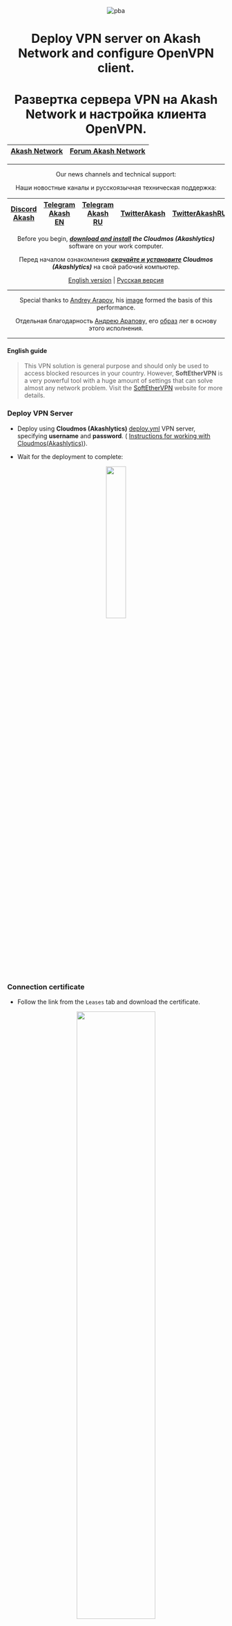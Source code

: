 <div align="center">
  
![pba](https://user-images.githubusercontent.com/23629420/163564929-166f6a01-a6e2-4412-a4e9-40e54c821f05.png)

# Deploy VPN server on Akash Network and configure OpenVPN client.

# Развертка сервера VPN на Akash Network и настройка клиента OpenVPN.

  </div>
  
<div align="center">

| [Akash Network](https://akash.network/) | [Forum Akash Network](https://forum.akash.network/) | 
|:--:|:--:|
___

Our news channels and technical support:

Наши новостные каналы и русскоязычная техническая поддержка:

| [Discord Akash](https://discord.gg/WR56y8Wt) | [Telegram Akash EN](https://t.me/AkashNW) | [Telegram Akash RU](https://t.me/akash_ru) | [TwitterAkash](https://twitter.com/akashnet_) | [TwitterAkashRU](https://twitter.com/akash_ru) |
|:--:|:--:|:--:|:--:|:--:|

Before you begin, ***[download and install](https://akashlytics.com/deploy) the Cloudmos (Akashlytics)*** software on your work computer.

Перед началом ознакомления ***[скачайте и установите](https://akashlytics.com/deploy) Cloudmos (Akashlytics)*** на свой рабочий компьютер.
  
</div>

</div>
<div align="center">
  
[English version](https://github.com/Dimokus88/VPNAkash/blob/main/README.md#english-guide) | [Русская версия](https://github.com/Dimokus88/VPNAkash/blob/main/README.md#%D0%B8%D0%BD%D1%81%D1%82%D1%80%D1%83%D0%BA%D1%86%D0%B8%D1%8F-%D0%BD%D0%B0-%D1%80%D1%83%D1%81%D1%81%D0%BA%D0%BE%D0%BC)
  
___

Special thanks to [Andrey Arapov](https://twitter.com/andy31259), his [image](https://github.com/ovrclk/awesome-akash/blob/master/softether-vpn/) formed the basis of this performance.

Отдельная благодарность [Андрею Арапову,](https://twitter.com/andy31259) его [образ](https://github.com/ovrclk/awesome-akash/blob/master/softether-vpn/) лег в основу этого исполнения.

___
  
</div>

#### English guide

> This VPN solution is general purpose and should only be used to access blocked resources in your country. However, **SoftEtherVPN** is a very powerful tool with a huge amount of settings that can solve almost any network problem. Visit the [SoftEtherVPN](https://www.softether.org/) website for more details.

### Deploy VPN Server

* Deploy using **Cloudmos (Akashlytics)** [deploy.yml](https://github.com/Dimokus88/VPNAkash/blob/main/deploy.yml) VPN server, specifying **username** and **password**. ( [Instructions for working with Cloudmos(Akashlytics)](https://github.com/Dimokus88/guides/blob/main/Akashlytics/EN-guide.md)).

* Wait for the deployment to complete:

<p align="center"><img src="https://user-images.githubusercontent.com/23629420/185329065-31fc2117-dbf0-457b-91b1-86e4265da6fd.png" width=30% </p>

### Connection certificate

* Follow the link from the `Leases` tab and download the certificate.

<p align="center"><img src="https://user-images.githubusercontent.com/23629420/185329937-bcf45a6f-5f95-4b73-8d87-d0d425fb8412.png" width=60% </p>

* Open the certificate in a text editor and edit the `remote` line to include the **Uri(s)** deployment reference and the **forwarded** `443` port.

<p align="center"><img src="https://user-images.githubusercontent.com/23629420/185332571-f3a67596-d09e-4c30-adcf-1b966ebaa728.png" width=60% </p>

* Save changes.

The certificate is ready to use, you can share it with family and friends. **There are no restrictions on simultaneous account use**.

### Setting up the OpenVPN client

To connect to VPN, I recommend using the **Open VPN** client, install the application for your OS ( [Windows](https://openvpn.net/client-connect-vpn-for-windows/), [Linux](https://openvpn.net/cloud-docs/openvpn-3-client-for-linux/), [MacOS](https://openvpn.net/client-connect-vpn-for-mac-os/), [Android ](https://play.google.com/store/apps/details?id=de.blinkt.openvpn&hl=ru&gl=US))

* On the `FILE` tab, import your certificate `VPN_on_Akash_Network.ovpn`

<p align="center"><img src="https://user-images.githubusercontent.com/23629420/185334726-01b043f9-9c73-4150-a1af-0ebc5bb0f6b1.png" width=30% </p>

* Set the **VPN name** as well as the **username** and **userpassword** you specified in `deploy.yml` earlier.

<p align="center"><img src="https://user-images.githubusercontent.com/23629420/185335333-707602b2-134a-46d4-96ed-ea3699570b41.png" width=60% </p>

* Check `Don't show again for this profile` and press `CONTINUE`

<p align="center"><img src="https://user-images.githubusercontent.com/23629420/185335693-050ea189-7571-4d2f-bcc2-ecf028e3f22c.png" width=30% </p>

**Connection successfully established!**

<p align="center"><img src="https://user-images.githubusercontent.com/23629420/185335861-013b392a-4eb9-44c5-a459-33186b406233.png" width=30% </p>

<div align="center">
    
[Video tutorial](https://www.youtube.com/watch?v=S0m-ed803FQ):

[![Alt text for your video](https://img.youtube.com/vi/S0m-ed803FQ/0.jpg)](https://www.youtube.com/watch?v=S0m-ed803FQ)

</div>

## Thank you for choosing Akash Network!

#### Инструкция на русском

> Данное решение VPN подходит под задачи широкого круга лиц и должно использоваться лишь для обеспечения доступа к заблокированным ресурсам в вашей стране. Тем не менее, **SoftEtherVPN** очень мощный инструмент с огромным количеством настроек, способный решить практически любую сетевую задачу. Посетите сайт [SoftEtherVPN](https://www.softether.org/)  для более детальной информации.

### Разворачиваем VPN Сервер

* Разверните с помощью **Cloudmos (Akashlytics)** [deploy.yml](https://github.com/Dimokus88/VPNAkash/blob/main/deploy.yml) сервера VPN , указав **имя пользователя** и **пароль**. ( [Инструкция по работе с Cloudmos(Akashlytics)](https://github.com/Dimokus88/guides/blob/main/Akashlytics/RU-guide.md)).

* Дождитесь завершения развертывания:

<p align="center"><img src="https://user-images.githubusercontent.com/23629420/185329065-31fc2117-dbf0-457b-91b1-86e4265da6fd.png" width=30% </p>


### Сертификат подключения

* Перейдите по ссылке из вкладки `Leases` и скачайте сертификат.

<p align="center"><img src="https://user-images.githubusercontent.com/23629420/185329937-bcf45a6f-5f95-4b73-8d87-d0d425fb8412.png" width=60% </p>

* Откройте сертификат в текстовом редакторе и внесите изменения в строке `remote`, указав **Uri(s)** ссылку на развертывание и **переадресованный** `443` порт.

<p align="center"><img src="https://user-images.githubusercontent.com/23629420/185332571-f3a67596-d09e-4c30-adcf-1b966ebaa728.png" width=60% </p>

* Сохраните изменения.

Сертификат готов для использования, можете поделиться им с семьей и друзьями. **Ограничений на одновременное использование учетной записью нет**.

### Настройка клиента OpenVPN

Для подключению к VPN рекомендую использовать склиент **Open VPN** , установите приложение для вашей ОС ( [Windows](https://openvpn.net/client-connect-vpn-for-windows/), [Linux](https://openvpn.net/cloud-docs/openvpn-3-client-for-linux/), [MacOS](https://openvpn.net/client-connect-vpn-for-mac-os/), [Android](https://play.google.com/store/apps/details?id=de.blinkt.openvpn&hl=ru&gl=US))

* На вкладке `FILE` импортируйте ваш сертификат `VPN_on_Akash_Network.ovpn`

<p align="center"><img src="https://user-images.githubusercontent.com/23629420/185334726-01b043f9-9c73-4150-a1af-0ebc5bb0f6b1.png" width=30% </p>

* Задайте **имя VPN**, а также укажите **имя пользователя** и **пароль пользователя**, которые вы указали в `deploy.yml` ранее.

<p align="center"><img src="https://user-images.githubusercontent.com/23629420/185335333-707602b2-134a-46d4-96ed-ea3699570b41.png" width=60% </p>

* Установите пункт `Don't show again for this profile` и нажмите `CONTINUE`

<p align="center"><img src="https://user-images.githubusercontent.com/23629420/185335693-050ea189-7571-4d2f-bcc2-ecf028e3f22c.png" width=30% </p>

**Подключение успешно установлено!**

<p align="center"><img src="https://user-images.githubusercontent.com/23629420/185335861-013b392a-4eb9-44c5-a459-33186b406233.png" width=30% </p>
  
  <div align="center">
    
[Видео инструкция](https://www.youtube.com/watch?v=S0m-ed803FQ):

[![Alt text for your video](https://img.youtube.com/vi/S0m-ed803FQ/0.jpg)](https://www.youtube.com/watch?v=S0m-ed803FQ)

</div>


## Спасибо что выбрали Akash Network!
